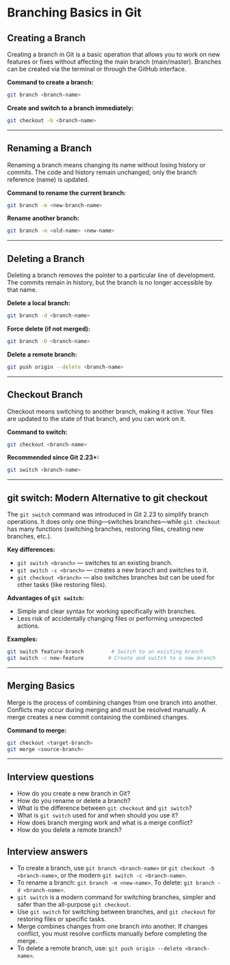 # Branching Basics in Git

## Creating a Branch

Creating a branch in Git is a basic operation that allows you to work on new features or fixes without affecting the main branch (main/master). Branches can be created via the terminal or through the GitHub interface.

**Command to create a branch:**

```sh
git branch <branch-name>
```

**Create and switch to a branch immediately:**

```sh
git checkout -b <branch-name>
```

---

## Renaming a Branch

Renaming a branch means changing its name without losing history or commits. The code and history remain unchanged; only the branch reference (name) is updated.

**Command to rename the current branch:**

```sh
git branch -m <new-branch-name>
```

**Rename another branch:**

```sh
git branch -m <old-name> <new-name>
```

---

## Deleting a Branch

Deleting a branch removes the pointer to a particular line of development. The commits remain in history, but the branch is no longer accessible by that name.

**Delete a local branch:**

```sh
git branch -d <branch-name>
```

**Force delete (if not merged):**

```sh
git branch -D <branch-name>
```

**Delete a remote branch:**

```sh
git push origin --delete <branch-name>
```

---

## Checkout Branch

Checkout means switching to another branch, making it active. Your files are updated to the state of that branch, and you can work on it.

**Command to switch:**

```sh
git checkout <branch-name>
```

**Recommended since Git 2.23+:**

```sh
git switch <branch-name>
```

---

## git switch: Modern Alternative to git checkout

The `git switch` command was introduced in Git 2.23 to simplify branch operations. It does only one thing—switches branches—while `git checkout` has many functions (switching branches, restoring files, creating new branches, etc.).

**Key differences:**

- `git switch <branch>` — switches to an existing branch.
- `git switch -c <branch>` — creates a new branch and switches to it.
- `git checkout <branch>` — also switches branches but can be used for other tasks (like restoring files).

**Advantages of `git switch`:**

- Simple and clear syntax for working specifically with branches.
- Less risk of accidentally changing files or performing unexpected actions.

**Examples:**

```sh
git switch feature-branch         # Switch to an existing branch
git switch -c new-feature        # Create and switch to a new branch
```

---

## Merging Basics

Merge is the process of combining changes from one branch into another. Conflicts may occur during merging and must be resolved manually. A merge creates a new commit containing the combined changes.

**Command to merge:**

```sh
git checkout <target-branch>
git merge <source-branch>
```

---

## Interview questions

- How do you create a new branch in Git?
- How do you rename or delete a branch?
- What is the difference between `git checkout` and `git switch`?
- What is `git switch` used for and when should you use it?
- How does branch merging work and what is a merge conflict?
- How do you delete a remote branch?

## Interview answers

- To create a branch, use `git branch <branch-name>` or `git checkout -b <branch-name>`, or the modern `git switch -c <branch-name>`.
- To rename a branch: `git branch -m <new-name>`. To delete: `git branch -d <branch-name>`.
- `git switch` is a modern command for switching branches, simpler and safer than the all-purpose `git checkout`.
- Use `git switch` for switching between branches, and `git checkout` for restoring files or specific tasks.
- Merge combines changes from one branch into another. If changes conflict, you must resolve conflicts manually before completing the merge.
- To delete a remote branch, use: `git push origin --delete <branch-name>`.
